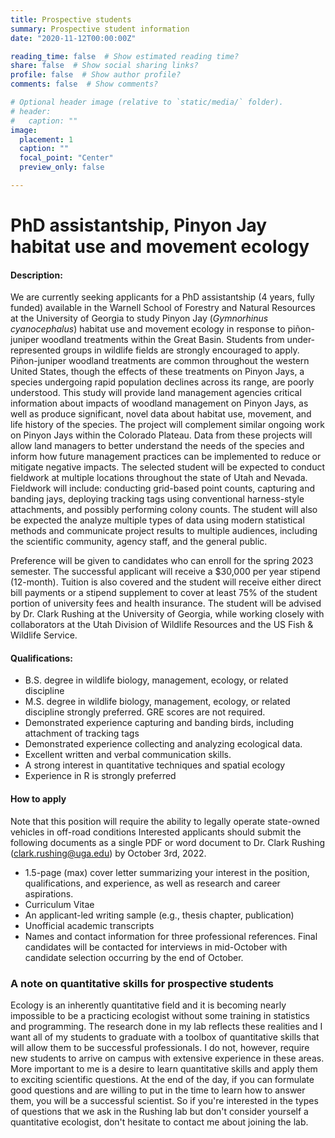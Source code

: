 ```yaml
---
title: Prospective students
summary: Prospective student information
date: "2020-11-12T00:00:00Z"

reading_time: false  # Show estimated reading time?
share: false  # Show social sharing links?
profile: false  # Show author profile?
comments: false  # Show comments?

# Optional header image (relative to `static/media/` folder).
# header:
#   caption: ""
image:
  placement: 1
  caption: ""
  focal_point: "Center"
  preview_only: false

---
```


# PhD assistantship, Pinyon Jay habitat use and movement ecology

#### Description: 
We are currently seeking applicants for a PhD assistantship (4 years, fully funded) available in the Warnell School of Forestry and Natural Resources at the University of Georgia to study Pinyon Jay (*Gymnorhinus cyanocephalus*) habitat use and movement ecology in response to piñon-juniper woodland treatments within the Great Basin. Students from under-represented groups in wildlife fields are strongly encouraged to apply.
Piñon-juniper woodland treatments are common throughout the western United States, though the effects of these treatments on Pinyon Jays, a species undergoing rapid population declines across its range, are poorly understood. This study will provide land management agencies critical information about impacts of woodland management on Pinyon Jays, as well as produce significant, novel data about habitat use, movement, and life history of the species. The project will complement similar ongoing work on Pinyon Jays within the Colorado Plateau. Data from these projects will allow land managers to better understand the needs of the species and inform how future management practices can be implemented to reduce or mitigate negative impacts. 
The selected student will be expected to conduct fieldwork at multiple locations throughout the state of Utah and Nevada. Fieldwork will include: conducting grid-based point counts, capturing and banding jays, deploying tracking tags using conventional harness-style attachments, and possibly performing colony counts. The student will also be expected the analyze multiple types of data using modern statistical methods and communicate project results to multiple audiences, including the scientific community, agency staff, and the general public. 

Preference will be given to candidates who can enroll for the spring 2023 semester. The successful applicant will receive a $30,000 per year stipend (12-month). Tuition is also covered and the student will receive either direct bill payments or a stipend supplement to cover at least 75% of the student portion of university fees and health insurance. The student will be advised by Dr. Clark Rushing at the University of Georgia, while working closely with collaborators at the Utah Division of Wildlife Resources and the US Fish & Wildlife Service. 

#### Qualifications:

- B.S. degree in wildlife biology, management, ecology, or related discipline
-	M.S. degree in wildlife biology, management, ecology, or related discipline strongly preferred.  GRE scores are not required.
-	Demonstrated experience capturing and banding birds, including attachment of tracking tags 
-	Demonstrated experience collecting and analyzing ecological data. 
-	Excellent written and verbal communication skills.
-	A strong interest in quantitative techniques and spatial ecology
-	Experience in R is strongly preferred

#### How to apply

Note that this position will require the ability to legally operate state-owned vehicles in off-road conditions
Interested applicants should submit the following documents as a single PDF or word document to Dr. Clark Rushing (clark.rushing@uga.edu) by October 3rd, 2022.

-	1.5-page (max) cover letter summarizing your interest in the position, qualifications, and experience, as well as research and career aspirations.
-	Curriculum Vitae
-	An applicant-led writing sample (e.g., thesis chapter, publication)
-	Unofficial academic transcripts
-	Names and contact information for three professional references.
Final candidates will be contacted for interviews in mid-October with candidate selection occurring by the end of October.  

### A note on quantitative skills for prospective students

Ecology is an inherently quantitative field and it is becoming nearly impossible to be a practicing ecologist without some training in statistics and programming. The research done in my lab reflects these realities and I want all of my students to graduate with a toolbox of quantitative skills that will allow them to be successful professionals. I do not, however, require new students to arrive on campus with extensive experience in these areas. More important to me is a desire to learn quantitative skills and apply them to exciting scientific questions. At the end of the day, if you can formulate good questions and are willing to put in the time to learn how to answer them, you will be a successful scientist. So if you're interested in the types of questions that we ask in the Rushing lab but don't consider yourself a quantitative ecologist, don't hesitate to contact me about joining the lab. 
